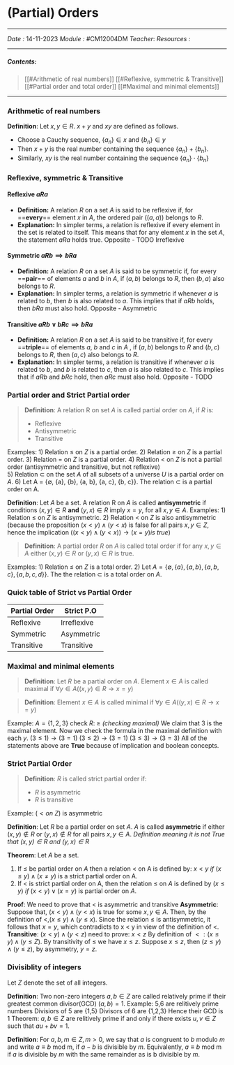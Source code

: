 # (Partial) Orders
---
*Date :*  14-11-2023 
*Module :* #CM12004DM 
*Teacher*: 
*Resources :*

---
##### Contents: 
> [[#Arithmetic of real numbers]]
> [[#Reflexive, symmetric & Transitive]]
> [[#Partial order and total order]]
> [[#Maximal and minimal elements]]
> 
--- 

### Arithmetic of real numbers
**Definition**: Let $x,y \in R$. $x+y$ and $xy$ are defined as follows. 
- Choose a Cauchy sequence, $\{a_n\}\in x$ and $\{b_n\} \in y$ 
- Then $x+y$ is the real number containing the sequence $\{a_n\}+\{b_n\}$. 
- Similarly, $xy$ is the real number containing the sequence $\{a_n\}\cdot\{b_n\}$


### Reflexive, symmetric & Transitive

#### Reflexive $aRa$  
- **Definition:** A relation $R$ on a set $A$ is said to be reflexive if, for ==**every**== element $x$ in $A$, the ordered pair $((a,a))$ belongs to $R$.
- **Explanation:** In simpler terms, a relation is reflexive if every element in the set is related to itself. This means that for any element $x$ in the set $A$, the statement $aRa$ holds true.
Opposite - TODO Irreflexive 
#### Symmetric $aRb \implies bRa$
-  **Definition:** A relation $R$ on a set $A$ is said to be symmetric if, for every ==**pair**== of elements $a$ and $b$ in $A$, if $(a,b)$ belongs to $R$, then $(b,a)$ also belongs to $R$.
- **Explanation:** In simpler terms, a relation is symmetric if whenever $a$ is related to $b$, then $b$ is also related to $a$. This implies that if $aRb$ holds, then $bRa$ must also hold.
Opposite - Asymmetric
#### Transitive $aRb \vee bRc \implies bRa$
- **Definition:** A relation $R$ on a set $A$ is said to be transitive if, for every ==**triple**== of elements $a$, $b$ and $c$ in $A$ , if $(a,b)$ belongs to $R$ and $(b,c)$ belongs to $R$, then $(a,c)$ also belongs to $R$.
- **Explanation:** In simpler terms, a relation is transitive if whenever $a$ is related to $b$, and $b$ is related to $c$, then $a$ is also related to $c$. This implies that if $aRb$ and $bRc$ hold, then $aRc$ must also hold.
Opposite - TODO

### Partial order and Strict Partial order

>**Definition**: A relation R on set $A$ is called partial order on $A$, if $R$ is:
>	- Reflexive
>	- Antisymmetric
>	- Transitive

Examples:
	1) Relation $≤$ on $Z$ is a partial order. 
	2) Relation $≥$ on $Z$ is a partial order. 
	3) Relation $=$ on $Z$ is a partial order.
	4) Relation $<$ on $Z$ is not a partial order (antisymmetric and transitive, but not reflexive)  
	5) Relation $⊂$ on the set $A$ of all subsets of a universe $U$ is a partial order on $A$. 
	6) Let A = {∅, {a}, {b}, {a, b}, {a, c}, {b, c}}. The relation ⊂ is a partial order on A.

**Definition**: Let $A$ be a set. A relation R on $A$ is called **antisymmetric** if conditions $(x,y) \in R$ **and** $(y,x) \in R$ imply $x=y$, for all $x,y \in A$. 
Examples: 
	1) Relation $≤$ on $Z$ is antisymmetric. 
	2) Relation $<$ on $Z$ is also antisymmetric (because the proposition $(x < y) ∧ (y < x)$ is false for all pairs $x, y ∈ Z$, hence the implication $((x < y) ∧ (y < x)) → (x = y) is \ true)$

> **Definition**: A partial order $R$ on $A$ is called total order if for any $x,y \in A$ either $(x,y) \in R$ or $(y,x) \in R$ is true. 

Examples:
	1) Relation $≤$ on $Z$ is a total order. 
	2) Let $A = \{∅, \{a\}, \{a, b\}, \{a, b, c\}, \{a, b, c, d\}\}$. The the relation $⊂$ is a total order on $A$.

### Quick table of Strict vs Partial Order 

| Partial Order | Strict P.O  |
| ------------- | ----------- |
|   Reflexive   | Irreflexive |
|   Symmetric   | Asymmetric  |
|   Transitive  | Transitive  |
### Maximal and minimal elements

>**Definition**: Let $R$ be a partial order on $A$. Element $x \in A$ is called maximal if $\forall y \in A ((x,y)\in R \to x = y)$ 

> **Definition**: Element $x\in A$ is called minimal if $\forall y \in A ((y,x) \in R \to x = y)$ 

Example:
	$A  = \{1,2,3\}$ check $R$: $\ge$ *(checking maximal)*
	We claim that $3$ is the maximal element. 
	Now we check the formula in the maximal definition with each $y$. 
	$(3 \le 1) \to (3=1)$
	$(3 \le 2) \to (3 = 1)$
	$(3 \le 3) \to (3 = 3)$
	All of the statements above are **True** because of implication and boolean concepts. 

### Strict Partial Order
>**Definition**: $R$ is called strict partial order if:
>	- $R$ is asymmetric
>	- $R$ is transitive

Example: $(< on \ Z)$ is asymmetric

**Definition**: Let $R$ be a partial order on set $A$. $A$ is called **asymmetric** if either $(x,y) \notin R$ or $(y,x) \notin R$ for all pairs $x,y \in A$. 
*Definition meaning it is not True that $(x,y) \in R$ and $(y,x) \in R$*

**Theorem**: Let $A$ be a set. 
1. If $\le$ be partial order on $A$ then a relation $<$ on A is defined by: $x<y \ if \ (x \le y) \wedge (x \ne y)$ is a strict partial order on A. 
2. If $<$ is strict partial order on A, then the relation $\le$ on $A$ is defined by $(x \le y) \ if \ (x < y) \vee (x = y)$ is partial order on $A$. 

**Proof**: 
We need to prove that $<$ is asymmetric and transitive
**Asymmetric**: Suppose that, $(x < y) ∧ (y < x)$ is true for some $x, y ∈ A$. Then, by the definition of $<, (x ≤ y) ∧ (y ≤ x)$. Since the relation $≤$ is antisymmetric, it follows that $x = y$, which contradicts to x $<$ y in view of the definition of $<$. 
**Transitive**: $(x < y) \wedge (y < z)$ need to prove: $x < z$
By definition of $<: (x \le y) \wedge (y \le Z)$. By transitivity of $\le$ we have $x \le z$. Suppose $x \le z$, then $(z \le y) \wedge (y \le z )$, by asymmetry, $y = z$. 



### Divisiblity of integers
Let $Z$ denote the set of all integers. 

**Definition**: Two non-zero integers $a,b \in Z$ are called relatively prime if their greatest common divisor(GCD) $(a,b) = 1$. 
Example: 5,6 are relitively prime numbers
	Divisiors of 5 are {1,5}
	Divisors of 6 are {1,2,3}
	Hence their GCD is 1
Theorem: $a,b \in Z$ are relitively prime if and only if there exists $u,v \in Z$ such that $au + bv = 1$. 

**Definition**: For $a, b, m ∈ Z, m > 0$, we say that $a$ is congruent to $b$ modulo $m$ and write $a ≡ b$ mod m, if $a − b$ is divisible by $m$. Equivalently, $a ≡ b$ mod m if $a$ is divisible by $m$ with the same remainder as is b divisible by $m$. 